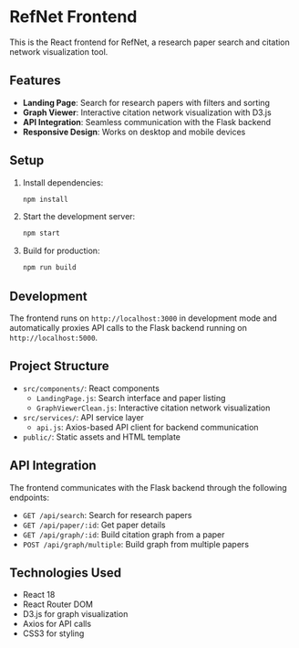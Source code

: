 # RefNet Frontend

This is the React frontend for RefNet, a research paper search and citation network visualization tool.

## Features

- **Landing Page**: Search for research papers with filters and sorting
- **Graph Viewer**: Interactive citation network visualization with D3.js
- **API Integration**: Seamless communication with the Flask backend
- **Responsive Design**: Works on desktop and mobile devices

## Setup

1. Install dependencies:
   ```bash
   npm install
   ```

2. Start the development server:
   ```bash
   npm start
   ```

3. Build for production:
   ```bash
   npm run build
   ```

## Development

The frontend runs on `http://localhost:3000` in development mode and automatically proxies API calls to the Flask backend running on `http://localhost:5000`.

## Project Structure

- `src/components/`: React components
  - `LandingPage.js`: Search interface and paper listing
  - `GraphViewerClean.js`: Interactive citation network visualization
- `src/services/`: API service layer
  - `api.js`: Axios-based API client for backend communication
- `public/`: Static assets and HTML template

## API Integration

The frontend communicates with the Flask backend through the following endpoints:

- `GET /api/search`: Search for research papers
- `GET /api/paper/:id`: Get paper details
- `GET /api/graph/:id`: Build citation graph from a paper
- `POST /api/graph/multiple`: Build graph from multiple papers

## Technologies Used

- React 18
- React Router DOM
- D3.js for graph visualization
- Axios for API calls
- CSS3 for styling
